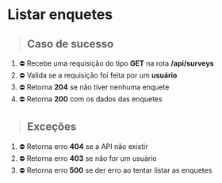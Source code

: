 # Listar enquetes

> ## Caso de sucesso
1. ⛔ Recebe uma requisição do tipo **GET** na rota **/api/surveys**
1. ⛔ Valida se a requisição foi feita por um **usuário**
1. ⛔ Retorna **204** se não tiver nenhuma enquete
1. ⛔ Retorna **200** com os dados das enquetes

> ## Exceções
1. ⛔ Retorna erro **404** se a API não existir
1. ⛔ Retorna erro **403** se não for um usuário
1. ⛔ Retorna erro **500** se der erro ao tentar listar as enquetes